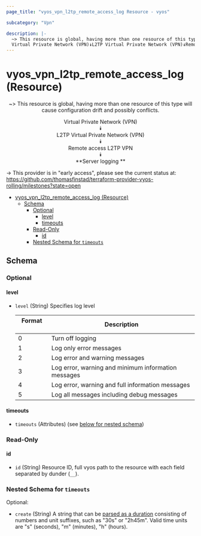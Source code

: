 ```yaml
---
page_title: "vyos_vpn_l2tp_remote_access_log Resource - vyos"

subcategory: "Vpn"

description: |-
  ~> This resource is global, having more than one resource of this type will cause configuration drift and possibly conflicts.
  Virtual Private Network (VPN)⯯L2TP Virtual Private Network (VPN)⯯Remote access L2TP VPN⯯**Server logging **
---
```


# vyos_vpn_l2tp_remote_access_log (Resource)
<center>

~> This resource is global, having more than one resource of this type will cause configuration drift and possibly conflicts.

Virtual Private Network (VPN)  
⯯  
L2TP Virtual Private Network (VPN)  
⯯  
Remote access L2TP VPN  
⯯  
**Server logging **


</center>

-> This provider is in "early access", please see the current status at: https://github.com/thomasfinstad/terraform-provider-vyos-rolling/milestones?state=open

<!--TOC-->

- [vyos_vpn_l2tp_remote_access_log (Resource)](#vyos_vpn_l2tp_remote_access_log-resource)
  - [Schema](#schema)
    - [Optional](#optional)
      - [level](#level)
      - [timeouts](#timeouts)
    - [Read-Only](#read-only)
      - [id](#id)
    - [Nested Schema for `timeouts`](#nested-schema-for-timeouts)

<!--TOC-->

<!-- schema generated by tfplugindocs -->
## Schema

### Optional

#### level
- `level` (String) Specifies log level

    |  Format  &emsp;|  Description                                          |
    |----------|-------------------------------------------------------|
    |  0       &emsp;|  Turn off logging                                     |
    |  1       &emsp;|  Log only error messages                              |
    |  2       &emsp;|  Log error and warning messages                       |
    |  3       &emsp;|  Log error, warning and minimum information messages  |
    |  4       &emsp;|  Log error, warning and full information messages     |
    |  5       &emsp;|  Log all messages including debug messages            |
#### timeouts
- `timeouts` (Attributes) (see [below for nested schema](#nestedatt--timeouts))

### Read-Only

#### id
- `id` (String) Resource ID, full vyos path to the resource with each field separated by dunder (`__`).

<a id="nestedatt--timeouts"></a>
### Nested Schema for `timeouts`

Optional:

- `create` (String) A string that can be [parsed as a duration](https://pkg.go.dev/time#ParseDuration) consisting of numbers and unit suffixes, such as &#34;30s&#34; or &#34;2h45m&#34;. Valid time units are &#34;s&#34; (seconds), &#34;m&#34; (minutes), &#34;h&#34; (hours).
